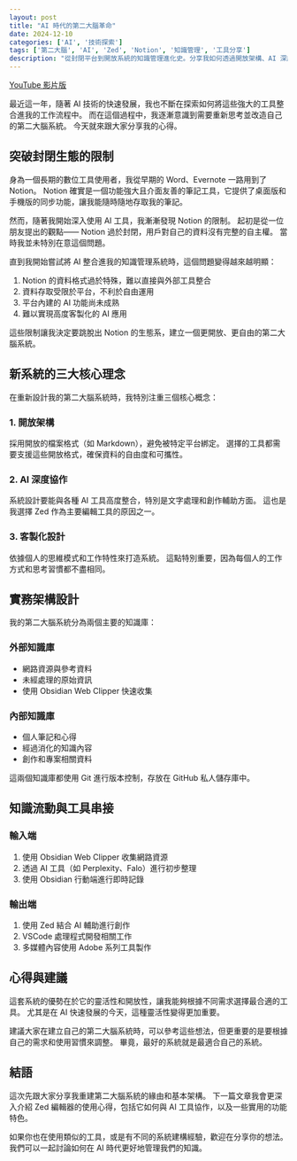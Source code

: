 ```yaml
---
layout: post
title: "AI 時代的第二大腦革命"
date: 2024-12-10
categories: ['AI', '技術探索']
tags: ['第二大腦', 'AI', 'Zed', 'Notion', '知識管理', '工具分享']
description: "從封閉平台到開放系統的知識管理進化史。分享我如何透過開放架構、AI 深度協作與客製化設計，打造新一代的第二大腦系統。"
---
```


[YouTube 影片版](https://youtu.be/dOH7PhAJC0I)

最近這一年，隨著 AI 技術的快速發展，我也不斷在探索如何將這些強大的工具整合進我的工作流程中。
而在這個過程中，我逐漸意識到需要重新思考並改造自己的第二大腦系統。
今天就來跟大家分享我的心得。

## 突破封閉生態的限制

身為一個長期的數位工具使用者，我從早期的 Word、Evernote 一路用到了 Notion。
Notion 確實是一個功能強大且介面友善的筆記工具，它提供了桌面版和手機版的同步功能，讓我能隨時隨地存取我的筆記。

然而，隨著我開始深入使用 AI 工具，我漸漸發現 Notion 的限制。
起初是從一位朋友提出的觀點—— Notion 過於封閉，用戶對自己的資料沒有完整的自主權。
當時我並未特別在意這個問題。

直到我開始嘗試將 AI 整合進我的知識管理系統時，這個問題變得越來越明顯：

1. Notion 的資料格式過於特殊，難以直接與外部工具整合
2. 資料存取受限於平台，不利於自由運用
3. 平台內建的 AI 功能尚未成熟
4. 難以實現高度客製化的 AI 應用

這些限制讓我決定要跳脫出 Notion 的生態系，建立一個更開放、更自由的第二大腦系統。

## 新系統的三大核心理念

在重新設計我的第二大腦系統時，我特別注重三個核心概念：

### 1. 開放架構

採用開放的檔案格式（如 Markdown），避免被特定平台綁定。
選擇的工具都需要支援這些開放格式，確保資料的自由度和可攜性。

### 2. AI 深度協作

系統設計要能與各種 AI 工具高度整合，特別是文字處理和創作輔助方面。
這也是我選擇 Zed 作為主要編輯工具的原因之一。

### 3. 客製化設計

依據個人的思維模式和工作特性來打造系統。
這點特別重要，因為每個人的工作方式和思考習慣都不盡相同。

## 實務架構設計

我的第二大腦系統分為兩個主要的知識庫：

### 外部知識庫

- 網路資源與參考資料
- 未經處理的原始資訊
- 使用 Obsidian Web Clipper 快速收集

### 內部知識庫

- 個人筆記和心得
- 經過消化的知識內容
- 創作和專案相關資料

這兩個知識庫都使用 Git 進行版本控制，存放在 GitHub 私人儲存庫中。

## 知識流動與工具串接

### 輸入端

1. 使用 Obsidian Web Clipper 收集網路資源
2. 透過 AI 工具（如 Perplexity、Falo）進行初步整理
3. 使用 Obsidian 行動端進行即時記錄

### 輸出端

1. 使用 Zed 結合 AI 輔助進行創作
2. VSCode 處理程式開發相關工作
3. 多媒體內容使用 Adobe 系列工具製作

## 心得與建議

這套系統的優勢在於它的靈活性和開放性，讓我能夠根據不同需求選擇最合適的工具。
尤其是在 AI 快速發展的今天，這種靈活性變得更加重要。

建議大家在建立自己的第二大腦系統時，可以參考這些想法，但更重要的是要根據自己的需求和使用習慣來調整。
畢竟，最好的系統就是最適合自己的系統。

## 結語

這次先跟大家分享我重建第二大腦系統的緣由和基本架構。
下一篇文章我會更深入介紹 Zed 編輯器的使用心得，包括它如何與 AI 工具協作，以及一些實用的功能特色。

如果你也在使用類似的工具，或是有不同的系統建構經驗，歡迎在分享你的想法。
我們可以一起討論如何在 AI 時代更好地管理我們的知識。
